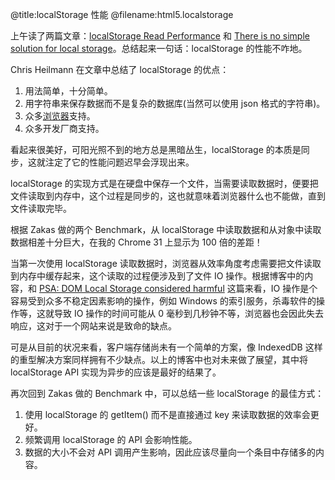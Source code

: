 @title:localStorage 性能
@filename:html5.localstorage

上午读了两篇文章：[localStorage Read Performance](http://calendar.perfplanet.com/2011/localstorage-read-performance/) 和 [There is no simple solution for local storage](https://hacks.mozilla.org/2012/03/there-is-no-simple-solution-for-local-storage/)。总结起来一句话：localStorage 的性能不咋地。

Chris Heilmann 在文章中总结了 localStorage 的优点：

1. 用法简单，十分简单。
2. 用字符串来保存数据而不是复杂的数据库(当然可以使用 json 格式的字符串)。
3. 众多[浏览器](http://caniuse.com/#search=webstorage)支持。
4. 众多开发厂商支持。

看起来很美好，可阳光照不到的地方总是黑暗丛生，localStorage 的本质是同步，这就注定了它的性能问题迟早会浮现出来。

localStorage 的实现方式是在硬盘中保存一个文件，当需要读取数据时，便要把文件读取到内存中，这个过程是同步的，这也就意味着浏览器什么也不能做，直到文件读取完毕。

根据 Zakas 做的两个 Benchmark，从 localStorage 中读取数据和从对象中读取数据相差十分巨大，在我的 Chrome 31 上显示为 100 倍的差距！

当第一次使用 localStorage 读取数据时，浏览器从效率角度考虑需要把文件读取到内存中缓存起来，这个读取的过程便涉及到了文件 IO 操作。根据博客中的内容，和 [PSA: DOM Local Storage considered harmful](https://blog.mozilla.org/tglek/2012/02/22/psa-dom-local-storage-considered-harmful/) 这篇来看，IO 操作是个容易受到众多不稳定因素影响的操作，例如 Windows 的索引服务，杀毒软件的操作等，这就导致 IO 操作的时间可能从 0 毫秒到几秒钟不等，浏览器也会因此失去响应，这对于一个网站来说是致命的缺点。

可是从目前的状况来看，客户端存储尚未有一个简单的方案，像 IndexedDB 这样的重型解决方案同样拥有不少缺点。以上的博客中也对未来做了展望，其中将 localStorage API 实现为异步的应该是最好的结果了。

再次回到 Zakas 做的 Benchmark 中，可以总结一些 localStorage 的最佳方式：

1. 使用 localStorage 的 getItem() 而不是直接通过 key 来读取数据的效率会更好。
2. 频繁调用 localStorage 的 API 会影响性能。
3. 数据的大小不会对 API 调用产生影响，因此应该尽量向一个条目中存储多的内容。
